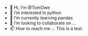 - 👋 Hi, I’m @TomOwe
- 👀 I’m interested in python
- 🌱 I’m currently learning pandas
- 💞️ I’m looking to collaborate on ...
- 📫 How to reach me ...
This is a test.

<!---
TomOwe/TomOwe is a ✨ special ✨ repository because its `README.md` (this file) appears on your GitHub profile.
You can click the Preview link to take a look at your changes.
--->
